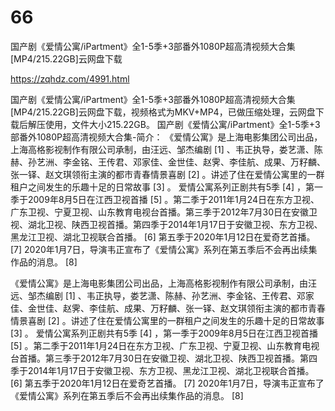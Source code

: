 # 66
国产剧《爱情公寓/iPartment》全1-5季+3部番外1080P超高清视频大合集[MP4/215.22GB]云网盘下载

https://zqhdz.com/4991.html

国产剧《爱情公寓/iPartment》全1-5季+3部番外1080P超高清视频大合集[MP4/215.22GB]云网盘下载，视频格式为MKV+MP4，已做压缩处理，云网盘下载后解压使用，文件大小215.22GB。
国产剧《爱情公寓/iPartment》全1-5季+3部番外1080P超高清视频大合集-简介：
《爱情公寓》是上海电影集团公司出品，上海高格影视制作有限公司承制，由汪远、邹杰编剧 [1] 、韦正执导，娄艺潇、陈赫、孙艺洲、李金铭、王传君、邓家佳、金世佳、赵霁、李佳航、成果、万籽麟、张一铎、赵文琪领衔主演的都市青春情景喜剧 [2] 。讲述了住在爱情公寓里的一群租户之间发生的乐趣十足的日常故事 [3] 。 爱情公寓系列正剧共有5季 [4] ，第一季于2009年8月5日在江西卫视首播 [5] 。第二季于2011年1月24日在东方卫视、广东卫视、宁夏卫视、山东教育电视台首播。第三季于2012年7月30日在安徽卫视、湖北卫视、陕西卫视首播。第四季于2014年1月17日于安徽卫视、东方卫视、黑龙江卫视、湖北卫视联合首播。 [6] 第五季于2020年1月12日在爱奇艺首播。 [7] 2020年1月7日，导演韦正宣布了《爱情公寓》系列在第五季后不会再出续集作品的消息。 [8] 

《爱情公寓》是上海电影集团公司出品，上海高格影视制作有限公司承制，由汪远、邹杰编剧 [1]  、韦正执导，娄艺潇、陈赫、孙艺洲、李金铭、王传君、邓家佳、金世佳、赵霁、李佳航、成果、万籽麟、张一铎、赵文琪领衔主演的都市青春情景喜剧 [2]  。讲述了住在爱情公寓里的一群租户之间发生的乐趣十足的日常故事 [3]  。
爱情公寓系列正剧共有5季 [4]  ，第一季于2009年8月5日在江西卫视首播 [5]  。第二季于2011年1月24日在东方卫视、广东卫视、宁夏卫视、山东教育电视台首播。第三季于2012年7月30日在安徽卫视、湖北卫视、陕西卫视首播。第四季于2014年1月17日于安徽卫视、东方卫视、黑龙江卫视、湖北卫视联合首播。 [6]  第五季于2020年1月12日在爱奇艺首播。 [7]
2020年1月7日，导演韦正宣布了《爱情公寓》系列在第五季后不会再出续集作品的消息。 [8]
